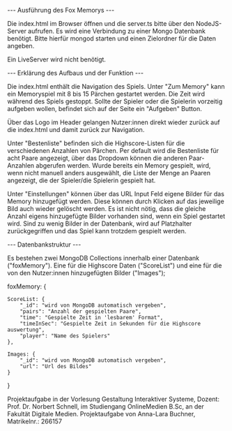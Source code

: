 --- Ausführung des Fox Memorys ---

Die index.html im Browser öffnen und die server.ts bitte über den NodeJS-Server aufrufen. Es wird eine Verbindung zu einer Mongo Datenbank benötigt. Bitte hierfür mongod starten  und einen Zielordner für die Daten angeben. 

Ein LiveServer wird nicht benötigt.



--- Erklärung des Aufbaus und der Funktion ---

Die index.html enthält die Navigation des Spiels. Unter "Zum Memory" kann ein Memoryspiel mit 8 bis 15 Pärchen gestartet werden. Die Zeit wird während des Spiels gestoppt. Sollte der Spieler oder die Spielerin vorzeitig aufgeben wollen, befindet sich auf der Seite ein "Aufgeben" Button. 

Über das Logo im Header gelangen Nutzer:innen direkt wieder zurück auf die index.html und damit zurück zur Navigation. 

Unter "Bestenliste" befinden sich die Highscore-Listen für die verschiedenen Anzahlen von Pärchen. Per default wird die Bestenliste für acht Paare angezeigt, über das Dropdown können die anderen Paar-Anzahlen abgerufen werden. Wurde bereits ein Memory gespielt, wird, wenn nicht manuell anders ausgewählt, die Liste der Menge an Paaren angezeigt, die der Spieler/die Spielerin gespielt hat. 

Unter "Einstellungen" können über das URL Input Feld eigene Bilder für das Memory hinzugefügt werden. Diese können durch Klicken auf das jeweilige Bild auch wieder gelöscht werden. Es ist nicht nötig, dass die gleiche Anzahl eigens hinzugefügte Bilder vorhanden sind, wenn ein Spiel gestartet wird. Sind zu wenig Bilder in der Datenbank, wird auf Platzhalter zurückgegriffen und das Spiel kann trotzdem gespielt werden.



--- Datenbankstruktur ---

Es bestehen zwei MongoDB Collections innerhalb einer Datenbank ("foxMemory"). Eine für die Highscore Daten ("ScoreList") und eine für die von den Nutzer:innen hinzugefügten Bilder ("Images");


foxMemory: {

    ScoreList: {
        "_id": "wird von MongoDB automatisch vergeben",
        "pairs": "Anzahl der gespielten Paare",
        "time": "Gespielte Zeit in 'lesbarem' Format",
        "timeInSec": "Gespielte Zeit in Sekunden für die Highscore auswertung",
        "player": "Name des Spielers"
    },

    Images: {
        "_id": "wird von MongoDB automatisch vergeben",
        "url": "Url des Bildes"
    }

}




Projektaufgabe in der Vorlesung Gestaltung Interaktiver Systeme, Dozent: Prof. Dr. Norbert Schnell, im Studiengang OnlineMedien B.Sc, an der Fakultät Digitale Medien. Projektaufgabe von Anna-Lara Buchner, Matrikelnr.: 266157